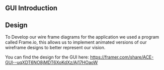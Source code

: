 ## GUI Introduction


## Design
To Develop our wire frame diagrams for the application we used a program called  Frame.io, this allows us to implement animated versions of our wireframe designs to better represent our vision.

You can find the design for the GUI here:
https://framer.com/share/ACE-GUI--uqXDT6NO8jMDT6XoKdXz/Aj17HOaoW



